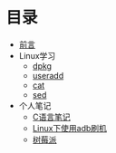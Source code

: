 # 目录
* [前言](index.md)
* Linux学习
  * [dpkg](linux/dpkg.md)   
  * [useradd](linux/useradd.md)   
  * [cat](linux/cat.md)    
  * [sed](linux/sed.md)   
* 个人笔记
  * [C语言笔记](notes/c_note.md)
  * [Linux下使用adb刷机](notes/adb.md)
  * [树莓派](notes/raspberry.md)   
